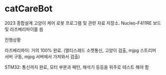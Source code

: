 # catCareBot
2023 종합설계 고양이 케어 로봇 프로그램 및 관련 자료 저장소. Nucleo-F411RE 보드 및 라즈베리파이를 씀

진행상황

라즈베리파이: 거의 100% 완료. (멀티스레드 소켓통신, 고양이 검출, mjpg 스트리머 서버 구동, mjpg 서버에서 가져와서 검출)

STM32: 통신까지 완료, 모터 부분과 패턴, 해석기 등등을 위주로 테스트 해야 함
